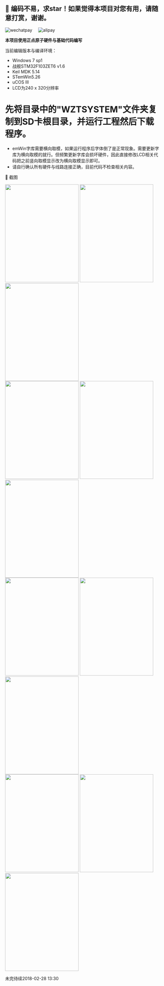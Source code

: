 ## :rocket: 编码不易，求star！如果觉得本项目对您有用，请随意打赏，谢谢。 ##

![wechatpay](https://github.com/WZTENG/TMcuSys/blob/master/PRTSC/WECHATPAY.png)&nbsp;&nbsp;&nbsp;&nbsp;
![alipay](https://github.com/WZTENG/TMcuSys/blob/master/PRTSC/ALIPAY.png)

**本项目使用正点原子硬件与基础代码编写**

当前编辑版本与编译环境：

- Windows 7 sp1
- 战舰STM32F103ZET6 v1.6
- Keil MDK 5.14
- STemWin5.26
- uCOS III
- LCD为240 x 320分辨率

# 先将目录中的"WZTSYSTEM"文件夹复制到SD卡根目录，并运行工程然后下载程序。

* emWin字库需要横向取模，如果运行程序后字体倒了是正常现象。需要更新字库为横向取模的就行。但频繁更新字库会损坏硬件，因此直接修改LCD相关代码把之前竖向取模显示改为横向取模显示即可。
* 请自行确认所有硬件与线路连接正确，目前代码不检查相关内容。

:art: 截图<br/>
<div>
<img width="240" height="320" src="https://github.com/WZTENG/TMcuSys/blob/master/PRTSC/PRTSC20120907132821.bmp"/>
<img width="240" height="320" src="https://github.com/WZTENG/TMcuSys/blob/master/PRTSC/PRTSC20120907132838.bmp"/>
<img width="240" height="320" src="https://github.com/WZTENG/TMcuSys/blob/master/PRTSC/PRTSC20120907133814.bmp"/>
</div>
<div>
<img width="240" height="320" src="https://github.com/WZTENG/TMcuSys/blob/master/PRTSC/PRTSC20120907133846.bmp"/>
<img width="240" height="320" src="https://github.com/WZTENG/TMcuSys/blob/master/PRTSC/PRTSC20120907140804.bmp"/>
<img width="240" height="320" src="https://github.com/WZTENG/TMcuSys/blob/master/PRTSC/PRTSC20120907140815.bmp"/>
</div>
<div>
<img width="240" height="320" src="https://github.com/WZTENG/TMcuSys/blob/master/PRTSC/PRTSC20120907132938.bmp"/>
<img width="240" height="320" src="https://github.com/WZTENG/TMcuSys/blob/master/PRTSC/PRTSC20120907133839.bmp"/>
<img width="240" height="320" src="https://github.com/WZTENG/TMcuSys/blob/master/PRTSC/PRTSC20120907154228.bmp"/>
</div>
<div>
<img width="240" height="320" src="https://github.com/WZTENG/TMcuSys/blob/master/PRTSC/PRTSC20120907154254.bmp"/>
<img width="240" height="320" src="https://github.com/WZTENG/TMcuSys/blob/master/PRTSC/PRTSC20120907155604.bmp"/>
<img width="240" height="320" src="https://github.com/WZTENG/TMcuSys/blob/master/PRTSC/PRTSC20120907155624.bmp"/>
</div>

未完待续2018-02-28 13:30




